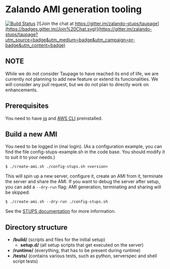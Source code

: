 # Zalando AMI generation tooling

[![Build Status](https://travis-ci.org/zalando-stups/taupage.svg)](https://travis-ci.org/zalando-stups/taupage) [![Join the chat at https://gitter.im/zalando-stups/taupage](https://badges.gitter.im/Join%20Chat.svg)](https://gitter.im/zalando-stups/taupage?utm_source=badge&utm_medium=badge&utm_campaign=pr-badge&utm_content=badge)

## NOTE

While we do not consider Taupage to have reached its end of life, we are currently not planning to add new feature or extend its funcionalities. We will consider any pull request, but we do not plan to directly work on enhancements. 

## Prerequisites

You need to have [jq](http://stedolan.github.io/jq/) and [AWS CLI](http://aws.amazon.com/cli/) preinstalled.

## Build a new AMI

You need to be logged in (mai login).
(As a configuration example, you can find the file config-stups-example.sh in the code base. You should modify it to suit it to your needs.)

    $ ./create-ami.sh ./config-stups.sh <version>

This will spin up a new server, configure it, create an AMI from it, terminate the server and share the AMI. If you
want to debug the server after setup, you can add a `--dry-run` flag: AMI generation, terminating and sharing will be
skipped.

    $ ./create-ami.sh --dry-run ./config-stups.sh

See the [STUPS documentation](https://docs.stups.io/en/latest/installation/taupage-ami-creation.html) for more information.

## Directory structure

* **/build/** (scripts and files for the initial setup)
    * **setup.d/** (all setup scripts that get executed on the server)
* **/runtime/** (everything, that has to be present during runtime)
* **/tests/** (contains various tests, such as python, serverspec and shell script tests)
